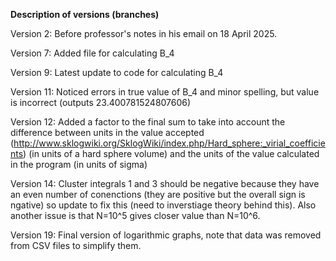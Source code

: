 **Description of versions (branches)**

Version 2: Before professor's notes in his email on 18 April 2025.

Version 7: Added file for calculating B_4

Version 9: Latest update to code for calculating B_4

Version 11: Noticed errors in true value of B_4 and minor spelling, but value is incorrect (outputs 23.400781524807606)

Version 12: Added a factor to the final sum to take into account the difference between units in the value accepted (http://www.sklogwiki.org/SklogWiki/index.php/Hard_sphere:_virial_coefficients) (in units of a hard sphere volume) and the units of the value calculated in the program (in units of sigma)

Version 14: Cluster integrals 1 and 3 should be negative because they have an even number of conenctions (they are positive but the overall sign is ngative) so update to fix this (need to inverstiage theory behind this). Also another issue is that N=10^5 gives closer value than N=10^6.

Version 19: Final version of logarithmic graphs, note that data was removed from CSV files to simplify them.